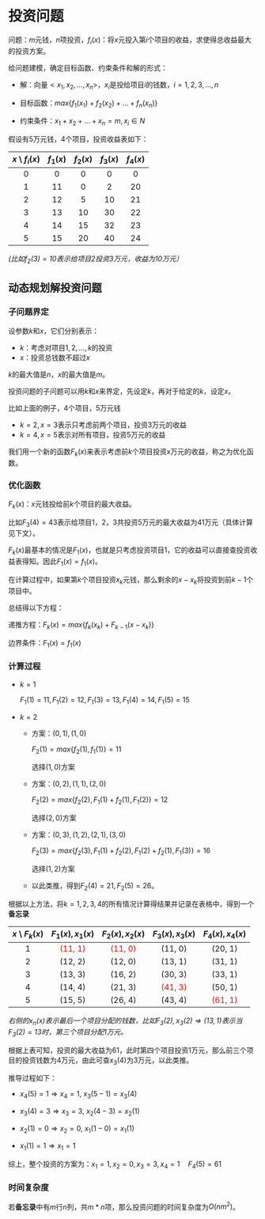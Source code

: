 # 投资问题

问题：$m$元钱，$n$项投资，$f_i(x)$：将$x$元投入第$i$个项目的收益，求使得总收益最大的投资方案。

给问题建模，确定目标函数、约束条件和解的形式：

* 解：向量$<x_1,x_2,...,x_n>$，$x_i$是投给项目$i$的钱数，$i=1,2,3,...,n$
* 目标函数：$max\left\{f_1(x_1) + f_2(x_2) + ... + f_n(x_n)\right\}$

* 约束条件：$x_1+x_2+...+x_n = m, x_i \in N$

假设有5万元钱，4个项目，投资收益表如下：

| $x$ \ $f_i(x)$ | $f_1(x)$ | $f_2(x)$ | $f_3(x)$ | $f_4(x)$ |
| :------------: | :------: | :------: | :------: | :------: |
|       0        |    0     |    0     |    0     |    0     |
|       1        |    11    |    0     |    2     |    20    |
|       2        |    12    |    5     |    10    |    21    |
|       3        |    13    |    10    |    30    |    22    |
|       4        |    14    |    15    |    32    |    23    |
|       5        |    15    |    20    |    40    |    24    |

*(比如$f_2(3) = 10$表示给项目2投资3万元，收益为10万元）*

## 动态规划解投资问题

### 子问题界定

设参数$k$和$x$，它们分别表示：

* $k$：考虑对项目$1,2,...,k$的投资
* $x$：投资总钱数不超过$x$

$k$的最大值是$n$，$x$的最大值是$m$。

投资问题的子问题可以用$k$和$x$来界定，先设定$k$，再对于给定的$k$，设定$x$。

比如上面的例子，4个项目，5万元钱

* $k=2,x=3$表示只考虑前两个项目，投资3万元的收益
* $k=4,x=5$表示对所有项目，投资5万元的收益

我们用一个新的函数$F_k(x)$来表示考虑前$k$个项目投资$x$万元的收益，称之为优化函数。

### 优化函数

$F_k(x)$：$x$元钱投给前$k$个项目的最大收益。

比如$F_3(4) = 43$表示给项目1，2，3共投资5万元的最大收益为41万元（具体计算见下文）。

$F_k(x)$最基本的情况是$F_1(x)$，也就是只考虑投资项目1，它的收益可以直接查投资收益表得知。因此$F_1(x)=f_1(x)$。

在计算过程中，如果第$k$个项目投资$x_k$元钱，那么剩余的$x-x_k$将投资到前$k-1$个项目中。

总结得以下方程：

递推方程：$F_k(x)= max \{ f_k(x_k) + F_{k-1}(x-x_k) \}$

边界条件：$F_1(x)=f_1(x)$

### 计算过程

* $k=1$
  
  $F_1(1)=11,F_1(2)=12,F_1(3)=13,F_1(4)=14,F_1(5)=15$
  
* $k=2$

  * 方案：$(0,1),(1,0)$

    $F_2(1)=max \{ f_2(1),f_1(1) \} = 11$

    选择$(1,0)$方案

  * 方案：$(0,2),(1,1),(2,0)$

    $F_2(2)=max \{ f_2(2),F_1(1) + f_2(1),F_1(2) \} = 12$

    选择$(2,0)$方案

  * 方案：$(0,3),(1,2),(2,1),(3,0)$

    $F_2(3)=max\{ f_2(3),F_1(1) + f_2(2),F_1(2) + f_2(1),F_1(3) \} = 16$

    选择$(1,2)$方案

  * 以此类推，得到$F_2(4)=21, F_2(5) = 26$。

根据以上方法，将$k=1,2,3,4$的所有情况计算得结果并记录在表格中，得到一个**备忘录**

| $x$ \ $F_k(x)$ |       $F_1(x) , x_1(x)$        |       $F_2(x) , x_2(x)$        |       $F_3(x) , x_3(x)$        |       $F_4(x) , x_4(x)$        |
| :------------: | :----------------------------: | :----------------------------: | :----------------------------: | :----------------------------: |
|       1        | <font color=red>(11, 1)</font> | <font color=red>(11, 0)</font> |            (11, 0)             |            (20, 1)             |
|       2        |            (12, 2)             |            (12, 0)             |            (13, 1)             |            (31, 1)             |
|       3        |            (13, 3)             |            (16, 2)             |            (30, 3)             |            (33, 1)             |
|       4        |            (14, 4)             |            (21, 3)             | <font color=red>(41, 3)</font> |            (50, 1)             |
|       5        |            (15, 5)             |            (26, 4)             |            (43, 4)             | <font color=red>(61, 1)</font> |

*右侧的$x_n(x)$表示最后一个项目分配的钱数，比如$F_3(2) , x_3(2) \Rightarrow (13,1)$表示当$F_3(2) = 13$时，第三个项目分配1万元。*

根据上表可知，投资的最大收益为61，此时第四个项目投资1万元，那么前三个项目的投资钱数为4万元，由此可查$x_3(4)$为3万元，以此类推。

推导过程如下：

* $x_4(5)=1 \Rightarrow x_4=1, \ x_3(5-1)=x_3(4)$

* $x_3(4)=3 \Rightarrow x_3=3, \ x_2(4-3)=x_2(1)$

* $x_2(1)=0 \Rightarrow x_2=0, \ x_1(1-0)=x_1(1)$

* $x_1(1)=1 \Rightarrow x_1=1$

综上，整个投资的方案为：$x_1=1,x_2=0,x_3=3,x_4=1 \quad F_4(5)=61$

### 时间复杂度

若**备忘录**中有$m$行$n$列，共$m*n$项，那么投资问题的时间复杂度为$O(nm^2)$。

